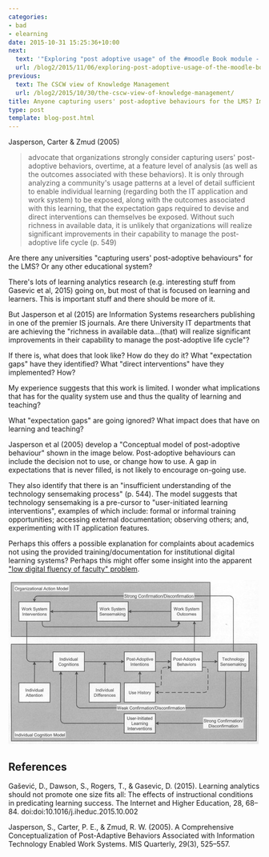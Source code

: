 ```yaml
---
categories:
- bad
- elearning
date: 2015-10-31 15:25:36+10:00
next:
  text: '"Exploring "post adoptive usage" of the #moodle Book module - a draft proposal"'
  url: /blog2/2015/11/06/exploring-post-adoptive-usage-of-the-moodle-book-module-a-draft-proposal/
previous:
  text: The CSCW view of Knowledge Management
  url: /blog2/2015/10/30/the-cscw-view-of-knowledge-management/
title: Anyone capturing users' post-adoptive behaviours for the LMS? Implications?
type: post
template: blog-post.html
---
```

Jasperson, Carter & Zmud (2005)

> advocate that organizations strongly consider capturing users' post-adoptive behaviors, overtime, at a feature level of analysis (as well as the outcomes associated with these behaviors). It is only through analyzing a community's usage patterns at a level of detail sufficient to enable individual learning (regarding both the IT application and work system) to be exposed, along with the outcomes associated with this learning, that the expectation gaps required to devise and direct interventions can themselves be exposed. Without such richness in available data, it is unlikely that organizations will realize significant improvements in their capability to manage the post-adoptive life cycle (p. 549)

Are there any universities "capturing users' post-adoptive behaviours" for the LMS? Or any other educational system?

There's lots of learning analytics research (e.g. interesting stuff from Gasevic et al, 2015) going on, but most of that is focused on learning and learners. This is important stuff and there should be more of it.

But Jasperson et al (2015) are Information Systems researchers publishing in one of the premier IS journals. Are there University IT departments that are achieving the "richness in available data...(that) will realize significant improvements in their capability to manage the post-adoptive life cycle"?

If there is, what does that look like? How do they do it? What "expectation gaps" have they identified? What "direct interventions" have they implemented? How?

My experience suggests that this work is limited. I wonder what implications that has for the quality system use and thus the quality of learning and teaching?

What "expectation gaps" are going ignored? What impact does that have on learning and teaching?

Jasperson et al (2005) develop a "Conceptual model of post-adoptive behaviour" shown in the image below. Post-adoptive behaviours can include the decision not to use, or change how to use. A gap in expectations that is never filled, is not likely to encourage on-going use.

They also identify that there is an "insufficient understanding of the technology sensemaking process" (p. 544). The model suggests that technology sensemaking is a pre-cursor to "user-initiated learning interventions", examples of which include: formal or informal training opportunities; accessing external documentation; observing others; and, experimenting with IT application features.

Perhaps this offers a possible explanation for complaints about academics not using the provided training/documentation for institutional digital learning systems? Perhaps this might offer some insight into the apparent ["low digital fluency of faculty" problem](/blog2/2014/09/12/you-want-digitally-fluent-faculty/).

[![conceptual model of post-adoptive behaviours](images/22601110506_60821af431.jpg)](https://www.flickr.com/photos/david_jones/22601110506/in/dateposted-public/ "conceptual model of post-adoptive behaviours")

## References

Gašević, D., Dawson, S., Rogers, T., & Gasevic, D. (2015). Learning analytics should not promote one size fits all: The effects of instructional conditions in predicating learning success. The Internet and Higher Education, 28, 68–84. doi:doi:10.1016/j.iheduc.2015.10.002

Jasperson, S., Carter, P. E., & Zmud, R. W. (2005). A Comprehensive Conceptualization of Post-Adaptive Behaviors Associated with Information Technology Enabled Work Systems. MIS Quarterly, 29(3), 525–557.